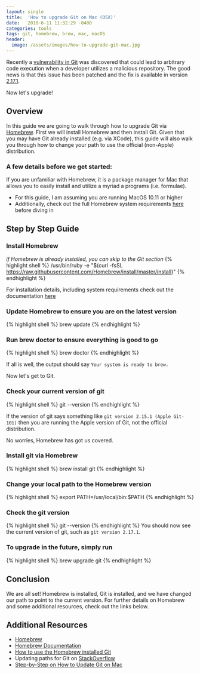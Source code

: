 ```yaml
---
layout: single
title:  'How to upgrade Git on Mac (OSX)'
date:   2018-6-11 11:32:29 -0400
categories: tools
tags: git, homebrew, brew, mac, macOS
header:
  image: /assets/images/how-to-upgrade-git-mac.jpg
---
```


Recently a [vulnerability in Git](https://threatpost.com/bug-in-git-opens-developer-systems-up-to-attack/132395/) was discovered that could lead to arbitrary code execution when a developer utilizes a malicious repository. The good news is that this issue has been patched and the fix is available in version [2.17.1](https://marc.info/?l=git&m=152761328506724&w=2).  

Now let's upgrade!

## Overview
In this guide we are going to walk through how to upgrade Git via [Homebrew](https://brew.sh).  First we will install Homebrew and then install Git. Given that you may have Git already installed (e.g. via XCode), this guide will also walk you through how to change your path to use the official (non-Apple) distribution.

### A few details before we get started:
If you are unfamiliar with Homebrew, it is a package manager for Mac that allows you to easily install and utilize a myriad a programs (i.e. formulae).

- For this guide, I am assuming you are running MacOS 10.11 or higher
- Additionally, check out the full Homebrew system requirements [here](https://docs.brew.sh/Installation) before diving in

## Step by Step Guide

### Install Homebrew
_if Homebrew is already installed, you can skip to the Git section_
{% highlight shell %}
/usr/bin/ruby -e "$(curl -fsSL https://raw.githubusercontent.com/Homebrew/install/master/install)"
{% endhighlight %}

For installation details, including system requirements check out the documentation [here](https://docs.brew.sh/Installation)

### Update Homebrew to ensure you are on the latest version
{% highlight shell %}
brew update
{% endhighlight %}

### Run brew doctor to ensure everything is good to go
{% highlight shell %}
brew doctor
{% endhighlight %}

If all is well, the output should say `Your system is ready to brew.`

Now let's get to Git.

### Check your current version of git
{% highlight shell %}
git --version
{% endhighlight %}

If the version of git says something like `git version 2.15.1 (Apple Git-101)` then you are running the Apple version of Git, not the official distribution.

No worries, Homebrew has got us covered.

### Install git via Homebrew
{% highlight shell %}
brew install git
{% endhighlight %}

### Change your local path to the Homebrew version
{% highlight shell %}
export PATH=/usr/local/bin:$PATH
{% endhighlight %}

### Check the git version
{% highlight shell %}
git --version
{% endhighlight %}
You should now see the current version of git, such as `git version 2.17.1`.

### To upgrade in the future, simply run
{% highlight shell %}
brew upgrade git
{% endhighlight %}

## Conclusion
We are all set! Homebrew is installed, Git is installed, and we have changed our path to point to the current version.  For further details on Homebrew and some additional resources, check out the links below.

## Additional Resources
- [Homebrew](https://brew.sh)
- [Homebrew Documentation](https://docs.brew.sh)
- [How to use the Homebrew installed Git](https://apple.stackexchange.com/questions/93002/how-to-use-the-homebrew-installed-git-on-mac)
- Updating paths for Git on [StackOverflow](https://stackoverflow.com/questions/1835837/git-command-not-found-on-os-x-10-5)
- [Step-by-Step on How to Update Git on Mac](https://www.michaelcrump.net/step-by-step-how-to-update-git/)
